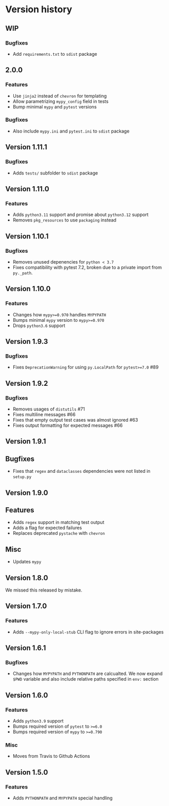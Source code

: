 # Version history


## WIP

### Bugfixes

- Add `requirements.txt` to `sdist` package


## 2.0.0

### Features

- Use `jinja2` instead of `chevron` for templating
- Allow parametrizing `mypy_config` field in tests
- Bump minimal `mypy` and `pytest` versions

### Bugfixes

- Also include `mypy.ini` and `pytest.ini` to `sdist` package


## Version 1.11.1

### Bugfixes

- Adds `tests/` subfolder to `sdist` package


## Version 1.11.0

### Features

- Adds `python3.11` support and promise about `python3.12` support
- Removes `pkg_resources` to use `packaging` instead


## Version 1.10.1

### Bugfixes

- Removes unused depenencies for `python < 3.7`
- Fixes compatibility with pytest 7.2, broken due to a private import from
  `py._path`.


## Version 1.10.0

### Features

- Changes how `mypy>=0.970` handles `MYPYPATH`
- Bumps minimal `mypy` version to `mypy>=0.970`
- Drops `python3.6` support


## Version 1.9.3

### Bugfixes

- Fixes `DeprecationWarning` for using `py.LocalPath` for `pytest>=7.0` #89


## Version 1.9.2

### Bugfixes

- Removes usages of `distutils` #71
- Fixes multiline messages #66
- Fixes that empty output test cases was almost ignored #63
- Fixes output formatting for expected messages #66


## Version 1.9.1

## Bugfixes

- Fixes that `regex` and `dataclasses` dependencies were not listed in `setup.py`


## Version 1.9.0

## Features

- Adds `regex` support in matching test output
- Adds a flag for expected failures
- Replaces deprecated `pystache` with `chevron`

## Misc

- Updates `mypy`


## Version 1.8.0

We missed this released by mistake.


## Version 1.7.0

### Features

- Adds `--mypy-only-local-stub` CLI flag to ignore errors in site-packages


## Version 1.6.1

### Bugfixes

- Changes how `MYPYPATH` and `PYTHONPATH` are calcualted. We now expand `$PWD` variable and also include relative paths specified in `env:` section


## Version 1.6.0

### Features

- Adds `python3.9` support
- Bumps required version of `pytest` to `>=6.0`
- Bumps required version of `mypy` to `>=0.790`

### Misc

- Moves from Travis to Github Actions


## Version 1.5.0

### Features

- Adds `PYTHONPATH` and `MYPYPATH` special handling
